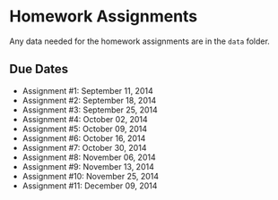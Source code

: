 Homework Assignments
=========

Any data needed for the homework assignments are in the `data` folder.

Due Dates
-------

- Assignment #1: September 11, 2014
- Assignment #2: September 18, 2014
- Assignment #3: September 25, 2014
- Assignment #4: October 02, 2014
- Assignment #5: October 09, 2014
- Assignment #6: October 16, 2014
- Assignment #7: October 30, 2014
- Assignment #8: November 06, 2014
- Assignment #9: November 13, 2014
- Assignment #10: November 25, 2014
- Assignment #11: December 09, 2014
